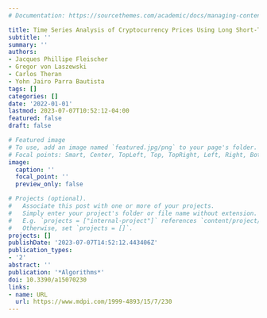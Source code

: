 ```yaml
---
# Documentation: https://sourcethemes.com/academic/docs/managing-content/

title: Time Series Analysis of Cryptocurrency Prices Using Long Short-Term Memory
subtitle: ''
summary: ''
authors:
- Jacques Phillipe Fleischer
- Gregor von Laszewski
- Carlos Theran
- Yohn Jairo Parra Bautista
tags: []
categories: []
date: '2022-01-01'
lastmod: 2023-07-07T10:52:12-04:00
featured: false
draft: false

# Featured image
# To use, add an image named `featured.jpg/png` to your page's folder.
# Focal points: Smart, Center, TopLeft, Top, TopRight, Left, Right, BottomLeft, Bottom, BottomRight.
image:
  caption: ''
  focal_point: ''
  preview_only: false

# Projects (optional).
#   Associate this post with one or more of your projects.
#   Simply enter your project's folder or file name without extension.
#   E.g. `projects = ["internal-project"]` references `content/project/deep-learning/index.md`.
#   Otherwise, set `projects = []`.
projects: []
publishDate: '2023-07-07T14:52:12.443406Z'
publication_types:
- '2'
abstract: ''
publication: '*Algorithms*'
doi: 10.3390/a15070230
links:
- name: URL
  url: https://www.mdpi.com/1999-4893/15/7/230
---
```

